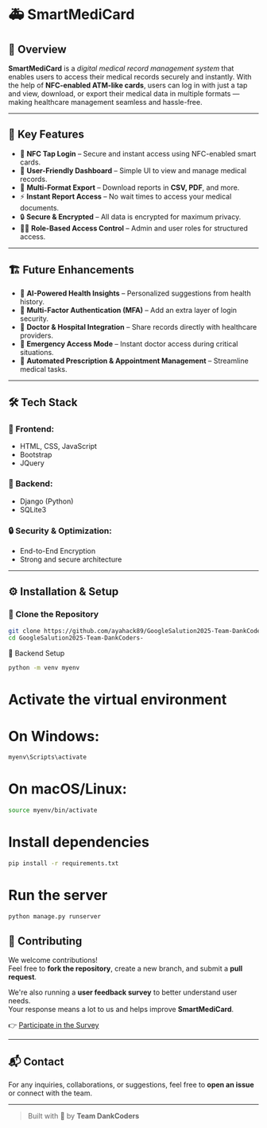 # 🚑 SmartMediCard

## 🚀 Overview
**SmartMediCard** is a *digital medical record management system* that enables users to access their medical records securely and instantly. With the help of **NFC-enabled ATM-like cards**, users can log in with just a tap and view, download, or export their medical data in multiple formats — making healthcare management seamless and hassle-free.

---

## 🎯 Key Features
- 🔐 **NFC Tap Login** – Secure and instant access using NFC-enabled smart cards.
- 🧭 **User-Friendly Dashboard** – Simple UI to view and manage medical records.
- 📁 **Multi-Format Export** – Download reports in **CSV, PDF**, and more.
- ⚡ **Instant Report Access** – No wait times to access your medical documents.
- 🔒 **Secure & Encrypted** – All data is encrypted for maximum privacy.
- 🧑‍⚕️ **Role-Based Access Control** – Admin and user roles for structured access.

---

## 🏗 Future Enhancements
- 🧠 **AI-Powered Health Insights** – Personalized suggestions from health history.
- 🔐 **Multi-Factor Authentication (MFA)** – Add an extra layer of login security.
- 🏥 **Doctor & Hospital Integration** – Share records directly with healthcare providers.
- 🚨 **Emergency Access Mode** – Instant doctor access during critical situations.
- 💊 **Automated Prescription & Appointment Management** – Streamline medical tasks.

---

## 🛠 Tech Stack

### 🔸 Frontend:
- HTML, CSS, JavaScript  
- Bootstrap  
- JQuery

### 🔹 Backend:
- Django (Python)  
- SQLite3

### 🔒 Security & Optimization:
- End-to-End Encryption  
- Strong and secure architecture

---

## ⚙️ Installation & Setup

### 🔁 Clone the Repository
```bash
git clone https://github.com/ayahack89/GoogleSalution2025-Team-DankCoders-.git
cd GoogleSalution2025-Team-DankCoders-
```
🐍 Backend Setup
```bash
python -m venv myenv
```
# Activate the virtual environment
# On Windows:
``` bash
myenv\Scripts\activate
```
# On macOS/Linux:
```bash
source myenv/bin/activate
```

# Install dependencies
```bash
pip install -r requirements.txt
```

# Run the server
``` bash
python manage.py runserver
```
## 🤝 Contributing

We welcome contributions!  
Feel free to **fork the repository**, create a new branch, and submit a **pull request**.

We're also running a **user feedback survey** to better understand user needs.  
Your response means a lot to us and helps improve **SmartMediCard**.

👉 [Participate in the Survey](https://docs.google.com/forms/d/1uEjLOuqTPztwxkui6TMXCf5KBBa_QNrasPdUUNVGwH0/prefill)

---

## 📬 Contact

For any inquiries, collaborations, or suggestions, feel free to **open an issue** or connect with the team.

---

> Built with 💙 by **Team DankCoders**
